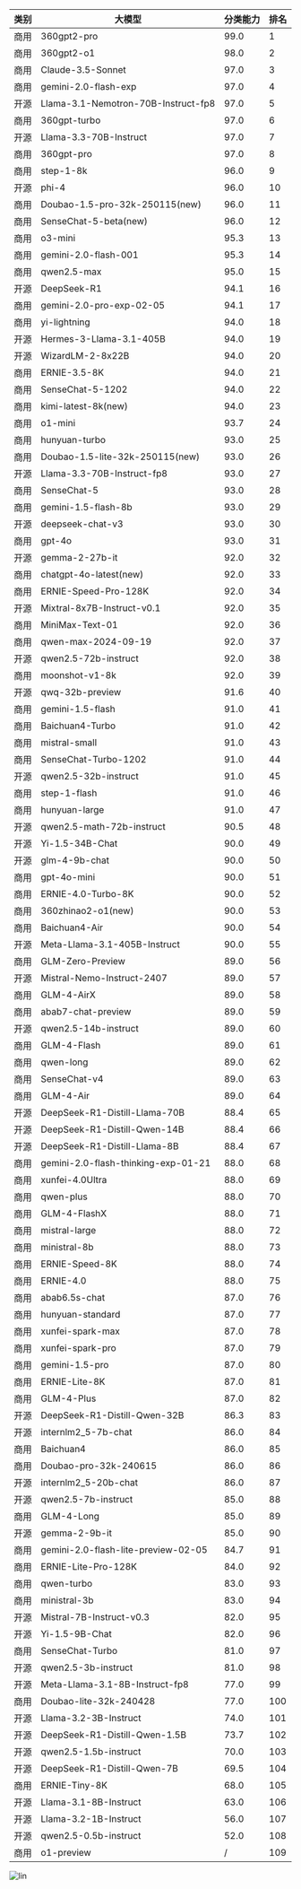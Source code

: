 
| 类别 | 大模型                         | 分类能力 | 排名 |
|-----|------------------------------|---------|----|
|商用|360gpt2-pro|99.0|1|
|商用|360gpt2-o1|98.0|2|
|商用|Claude-3.5-Sonnet|97.0|3|
|商用|gemini-2.0-flash-exp|97.0|4|
|开源|Llama-3.1-Nemotron-70B-Instruct-fp8|97.0|5|
|商用|360gpt-turbo|97.0|6|
|开源|Llama-3.3-70B-Instruct|97.0|7|
|商用|360gpt-pro|97.0|8|
|商用|step-1-8k|96.0|9|
|开源|phi-4|96.0|10|
|商用|Doubao-1.5-pro-32k-250115(new)|96.0|11|
|商用|SenseChat-5-beta(new)|96.0|12|
|商用|o3-mini|95.3|13|
|商用|gemini-2.0-flash-001|95.3|14|
|商用|qwen2.5-max|95.0|15|
|开源|DeepSeek-R1|94.1|16|
|商用|gemini-2.0-pro-exp-02-05|94.1|17|
|商用|yi-lightning|94.0|18|
|开源|Hermes-3-Llama-3.1-405B|94.0|19|
|开源|WizardLM-2-8x22B|94.0|20|
|商用|ERNIE-3.5-8K|94.0|21|
|商用|SenseChat-5-1202|94.0|22|
|商用|kimi-latest-8k(new)|94.0|23|
|商用|o1-mini|93.7|24|
|商用|hunyuan-turbo|93.0|25|
|商用|Doubao-1.5-lite-32k-250115(new)|93.0|26|
|开源|Llama-3.3-70B-Instruct-fp8|93.0|27|
|商用|SenseChat-5|93.0|28|
|商用|gemini-1.5-flash-8b|93.0|29|
|开源|deepseek-chat-v3|93.0|30|
|商用|gpt-4o|93.0|31|
|开源|gemma-2-27b-it|92.0|32|
|商用|chatgpt-4o-latest(new)|92.0|33|
|商用|ERNIE-Speed-Pro-128K|92.0|34|
|开源|Mixtral-8x7B-Instruct-v0.1|92.0|35|
|商用|MiniMax-Text-01|92.0|36|
|商用|qwen-max-2024-09-19|92.0|37|
|开源|qwen2.5-72b-instruct|92.0|38|
|商用|moonshot-v1-8k|92.0|39|
|开源|qwq-32b-preview|91.6|40|
|商用|gemini-1.5-flash|91.0|41|
|商用|Baichuan4-Turbo|91.0|42|
|商用|mistral-small|91.0|43|
|商用|SenseChat-Turbo-1202|91.0|44|
|开源|qwen2.5-32b-instruct|91.0|45|
|商用|step-1-flash|91.0|46|
|商用|hunyuan-large|91.0|47|
|开源|qwen2.5-math-72b-instruct|90.5|48|
|开源|Yi-1.5-34B-Chat|90.0|49|
|开源|glm-4-9b-chat|90.0|50|
|商用|gpt-4o-mini|90.0|51|
|商用|ERNIE-4.0-Turbo-8K|90.0|52|
|商用|360zhinao2-o1(new)|90.0|53|
|商用|Baichuan4-Air|90.0|54|
|开源|Meta-Llama-3.1-405B-Instruct|90.0|55|
|商用|GLM-Zero-Preview|89.0|56|
|开源|Mistral-Nemo-Instruct-2407|89.0|57|
|商用|GLM-4-AirX|89.0|58|
|商用|abab7-chat-preview|89.0|59|
|开源|qwen2.5-14b-instruct|89.0|60|
|商用|GLM-4-Flash|89.0|61|
|商用|qwen-long|89.0|62|
|商用|SenseChat-v4|89.0|63|
|商用|GLM-4-Air|89.0|64|
|开源|DeepSeek-R1-Distill-Llama-70B|88.4|65|
|开源|DeepSeek-R1-Distill-Qwen-14B|88.4|66|
|开源|DeepSeek-R1-Distill-Llama-8B|88.4|67|
|商用|gemini-2.0-flash-thinking-exp-01-21|88.0|68|
|商用|xunfei-4.0Ultra|88.0|69|
|商用|qwen-plus|88.0|70|
|商用|GLM-4-FlashX|88.0|71|
|商用|mistral-large|88.0|72|
|商用|ministral-8b|88.0|73|
|商用|ERNIE-Speed-8K|88.0|74|
|商用|ERNIE-4.0|88.0|75|
|商用|abab6.5s-chat|87.0|76|
|商用|hunyuan-standard|87.0|77|
|商用|xunfei-spark-max|87.0|78|
|商用|xunfei-spark-pro|87.0|79|
|商用|gemini-1.5-pro|87.0|80|
|商用|ERNIE-Lite-8K|87.0|81|
|商用|GLM-4-Plus|87.0|82|
|开源|DeepSeek-R1-Distill-Qwen-32B|86.3|83|
|开源|internlm2_5-7b-chat|86.0|84|
|商用|Baichuan4|86.0|85|
|商用|Doubao-pro-32k-240615|86.0|86|
|开源|internlm2_5-20b-chat|86.0|87|
|开源|qwen2.5-7b-instruct|85.0|88|
|商用|GLM-4-Long|85.0|89|
|开源|gemma-2-9b-it|85.0|90|
|商用|gemini-2.0-flash-lite-preview-02-05|84.7|91|
|商用|ERNIE-Lite-Pro-128K|84.0|92|
|商用|qwen-turbo|83.0|93|
|商用|ministral-3b|83.0|94|
|开源|Mistral-7B-Instruct-v0.3|82.0|95|
|开源|Yi-1.5-9B-Chat|82.0|96|
|商用|SenseChat-Turbo|81.0|97|
|开源|qwen2.5-3b-instruct|81.0|98|
|开源|Meta-Llama-3.1-8B-Instruct-fp8|77.0|99|
|商用|Doubao-lite-32k-240428|77.0|100|
|开源|Llama-3.2-3B-Instruct|74.0|101|
|开源|DeepSeek-R1-Distill-Qwen-1.5B|73.7|102|
|开源|qwen2.5-1.5b-instruct|70.0|103|
|开源|DeepSeek-R1-Distill-Qwen-7B|69.5|104|
|商用|ERNIE-Tiny-8K|68.0|105|
|开源|Llama-3.1-8B-Instruct|63.0|106|
|开源|Llama-3.2-1B-Instruct|56.0|107|
|开源|qwen2.5-0.5b-instruct|52.0|108|
|商用|o1-preview|/|109|


![lin](../pic/classification.png)
